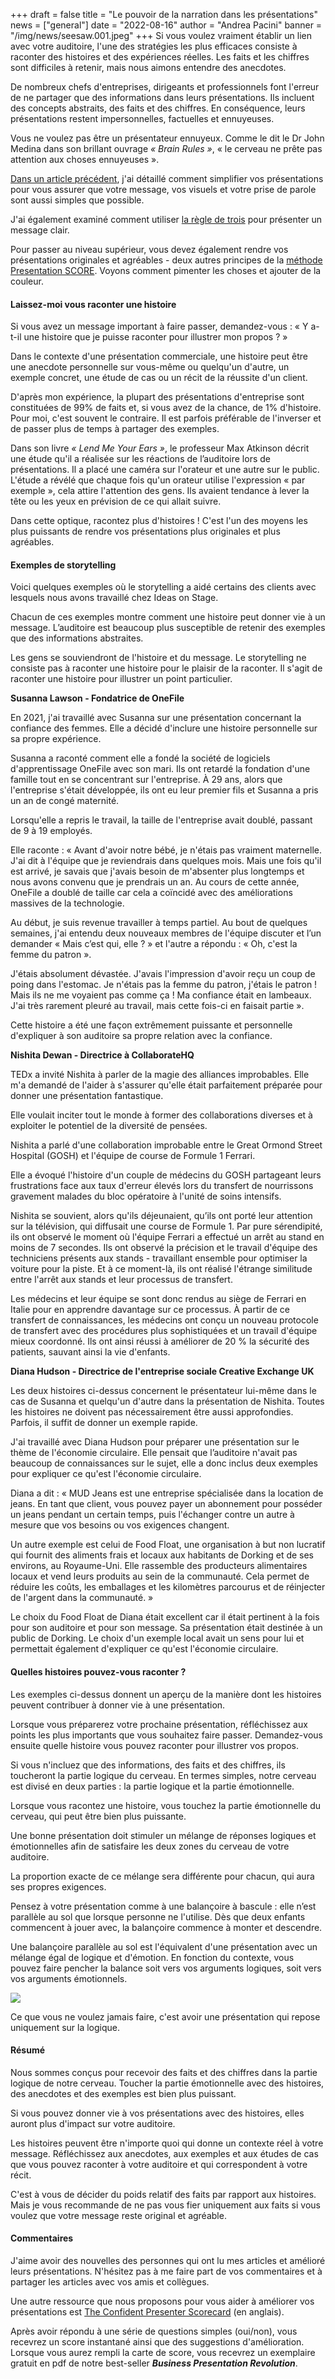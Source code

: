 +++
draft = false
title = "Le pouvoir de la narration dans les présentations"
news = ["general"]
date = "2022-08-16"
author = "Andrea Pacini"
banner = "/img/news/seesaw.001.jpeg"
+++
Si vous voulez vraiment établir un lien avec votre auditoire, l'une des stratégies les plus efficaces consiste à raconter des histoires et des expériences réelles. Les faits et les chiffres sont difficiles à retenir, mais nous aimons entendre des anecdotes.

De nombreux chefs d'entreprises, dirigeants et professionnels font l'erreur de ne partager que des informations dans leurs présentations. Ils incluent des concepts abstraits, des faits et des chiffres. En conséquence, leurs présentations restent impersonnelles, factuelles et ennuyeuses. 

Vous ne voulez pas être un présentateur ennuyeux. Comme le dit le Dr John Medina dans son brillant ouvrage *« Brain Rules »*, « le cerveau ne prête pas attention aux choses ennuyeuses ». 

[Dans un article précédent](https://www.ideasonstage.fr/news/2022/08/02/2022-12-21-3_manieres_de_simplifier_vos_presentations/), j'ai détaillé comment simplifier vos présentations pour vous assurer que votre message, vos visuels et votre prise de parole sont aussi simples que possible.

J'ai également examiné comment utiliser [la règle de trois](https://www.ideasonstage.fr/news/2022/08/09/2022-12-22-comment_presenter_un_message_clair_a_tout_auditoire_la_regle_de_trois/) pour présenter un message clair.

Pour passer au niveau supérieur, vous devez également rendre vos présentations originales et agréables - deux autres principes de la [méthode Presentation SCORE](https://www.ideasonstage.fr/news/2022/07/26/2022-12-05-les_5_principes_cles_pour_des_presentations_percutantes/). Voyons comment pimenter les choses et ajouter de la couleur.

#### **Laissez-moi vous raconter une histoire**

Si vous avez un message important à faire passer, demandez-vous : « Y a-t-il une histoire que je puisse raconter pour illustrer mon propos ? »

Dans le contexte d'une présentation commerciale, une histoire peut être une anecdote personnelle sur vous-même ou quelqu'un d'autre, un exemple concret, une étude de cas ou un récit de la réussite d'un client.

D'après mon expérience, la plupart des présentations d'entreprise sont constituées de 99% de faits et, si vous avez de la chance, de 1% d'histoire. Pour moi, c'est souvent le contraire. Il est parfois préférable de l'inverser et de passer plus de temps à partager des exemples.

Dans son livre *« Lend Me Your Ears »*, le professeur Max Atkinson décrit une étude qu'il a réalisée sur les réactions de l’auditoire lors de présentations. Il a placé une caméra sur l'orateur et une autre sur le public. L'étude a révélé que chaque fois qu'un orateur utilise l'expression « par exemple », cela attire l'attention des gens. Ils avaient tendance à lever la tête ou les yeux en prévision de ce qui allait suivre.

Dans cette optique, racontez plus d'histoires ! C'est l'un des moyens les plus puissants de rendre vos présentations plus originales et plus agréables. 

#### **Exemples de storytelling**

Voici quelques exemples où le storytelling a aidé certains des clients avec lesquels nous avons travaillé chez Ideas on Stage.

Chacun de ces exemples montre comment une histoire peut donner vie à un message. L’auditoire est beaucoup plus susceptible de retenir des exemples que des informations abstraites. 

Les gens se souviendront de l'histoire et du message. Le storytelling ne consiste pas à raconter une histoire pour le plaisir de la raconter. Il s'agit de raconter une histoire pour illustrer un point particulier. 

**Susanna Lawson - Fondatrice de OneFile** 

En 2021, j'ai travaillé avec Susanna sur une présentation concernant la confiance des femmes. Elle a décidé d'inclure une histoire personnelle sur sa propre expérience. 

Susanna a raconté comment elle a fondé la société de logiciels d'apprentissage OneFile avec son mari. Ils ont retardé la fondation d'une famille tout en se concentrant sur l'entreprise. À 29 ans, alors que l'entreprise s'était développée, ils ont eu leur premier fils et Susanna a pris un an de congé maternité.

Lorsqu'elle a repris le travail, la taille de l'entreprise avait doublé, passant de 9 à 19 employés.

Elle raconte : « Avant d'avoir notre bébé, je n'étais pas vraiment maternelle. J'ai dit à l'équipe que je reviendrais dans quelques mois. Mais une fois qu'il est arrivé, je savais que j'avais besoin de m'absenter plus longtemps et nous avons convenu que je prendrais un an. Au cours de cette année, OneFile a doublé de taille car cela a coïncidé avec des améliorations massives de la technologie.

Au début, je suis revenue travailler à temps partiel. Au bout de quelques semaines, j'ai entendu deux nouveaux membres de l'équipe discuter et l’un demander « Mais c’est qui, elle ? » et l'autre a répondu : « Oh, c'est la femme du patron ».

J'étais absolument dévastée. J'avais l'impression d'avoir reçu un coup de poing dans l'estomac. Je n'étais pas la femme du patron, j'étais le patron ! Mais ils ne me voyaient pas comme ça ! Ma confiance était en lambeaux. J'ai très rarement pleuré au travail, mais cette fois-ci en faisait partie ».

Cette histoire a été une façon extrêmement puissante et personnelle d'expliquer à son auditoire sa propre relation avec la confiance.

**Nishita Dewan - Directrice à CollaborateHQ**

TEDx a invité Nishita à parler de la magie des alliances improbables. Elle m'a demandé de l'aider à s'assurer qu'elle était parfaitement préparée pour donner une présentation fantastique. 

Elle voulait inciter tout le monde à former des collaborations diverses et à exploiter le potentiel de la diversité de pensées.

Nishita a parlé d'une collaboration improbable entre le Great Ormond Street Hospital (GOSH) et l'équipe de course de Formule 1 Ferrari.

Elle a évoqué l'histoire d'un couple de médecins du GOSH partageant leurs frustrations face aux taux d'erreur élevés lors du transfert de nourrissons gravement malades du bloc opératoire à l'unité de soins intensifs.

Nishita se souvient, alors qu'ils déjeunaient, qu’ils ont porté leur attention sur la télévision, qui diffusait une course de Formule 1. Par pure sérendipité, ils ont observé le moment où l'équipe Ferrari a effectué un arrêt au stand en moins de 7 secondes. Ils ont observé la précision et le travail d'équipe des techniciens présents aux stands - travaillant ensemble pour optimiser la voiture pour la piste. Et à ce moment-là, ils ont réalisé l'étrange similitude entre l'arrêt aux stands et leur processus de transfert. 

Les médecins et leur équipe se sont donc rendus au siège de Ferrari en Italie pour en apprendre davantage sur ce processus. À partir de ce transfert de connaissances, les médecins ont conçu un nouveau protocole de transfert avec des procédures plus sophistiquées et un travail d'équipe mieux coordonné. Ils ont ainsi réussi à améliorer de 20 % la sécurité des patients, sauvant ainsi la vie d'enfants.

**Diana Hudson - Directrice de l'entreprise sociale Creative Exchange UK**

Les deux histoires ci-dessus concernent le présentateur lui-même dans le cas de Susanna et quelqu'un d'autre dans la présentation de Nishita. Toutes les histoires ne doivent pas nécessairement être aussi approfondies. Parfois, il suffit de donner un exemple rapide.

J'ai travaillé avec Diana Hudson pour préparer une présentation sur le thème de l'économie circulaire. Elle pensait que l’auditoire n'avait pas beaucoup de connaissances sur le sujet, elle a donc inclus deux exemples pour expliquer ce qu'est l'économie circulaire.

Diana a dit : « MUD Jeans est une entreprise spécialisée dans la location de jeans. En tant que client, vous pouvez payer un abonnement pour posséder un jeans pendant un certain temps, puis l'échanger contre un autre à mesure que vos besoins ou vos exigences changent. 

Un autre exemple est celui de Food Float, une organisation à but non lucratif qui fournit des aliments frais et locaux aux habitants de Dorking et de ses environs, au Royaume-Uni. Elle rassemble des producteurs alimentaires locaux et vend leurs produits au sein de la communauté. Cela permet de réduire les coûts, les emballages et les kilomètres parcourus et de réinjecter de l'argent dans la communauté. »

Le choix du Food Float de Diana était excellent car il était pertinent à la fois pour son auditoire et pour son message. Sa présentation était destinée à un public de Dorking. Le choix d'un exemple local avait un sens pour lui et permettait également d'expliquer ce qu'est l'économie circulaire. 

#### **Quelles histoires pouvez-vous raconter ?**

Les exemples ci-dessus donnent un aperçu de la manière dont les histoires peuvent contribuer à donner vie à une présentation. 

Lorsque vous préparerez votre prochaine présentation, réfléchissez aux points les plus importants que vous souhaitez faire passer. Demandez-vous ensuite quelle histoire vous pouvez raconter pour illustrer vos propos.

Si vous n'incluez que des informations, des faits et des chiffres, ils toucheront la partie logique du cerveau. En termes simples, notre cerveau est divisé en deux parties : la partie logique et la partie émotionnelle.  

Lorsque vous racontez une histoire, vous touchez la partie émotionnelle du cerveau, qui peut être bien plus puissante.

Une bonne présentation doit stimuler un mélange de réponses logiques et émotionnelles afin de satisfaire les deux zones du cerveau de votre auditoire. 

La proportion exacte de ce mélange sera différente pour chacun, qui aura ses propres exigences.

Pensez à votre présentation comme à une balançoire à bascule : elle n’est parallèle au sol que lorsque personne ne l'utilise. Dès que deux enfants commencent à jouer avec, la balançoire commence à monter et descendre. 

Une balançoire parallèle au sol est l'équivalent d'une présentation avec un mélange égal de logique et d'émotion. En fonction du contexte, vous pouvez faire pencher la balance soit vers vos arguments logiques, soit vers vos arguments émotionnels.

![](/img/news/seesaw.001.jpeg)

Ce que vous ne voulez jamais faire, c'est avoir une présentation qui repose uniquement sur la logique.

#### **Résumé**

Nous sommes conçus pour recevoir des faits et des chiffres dans la partie logique de notre cerveau. Toucher la partie émotionnelle avec des histoires, des anecdotes et des exemples est bien plus puissant.

Si vous pouvez donner vie à vos présentations avec des histoires, elles auront plus d'impact sur votre auditoire.

Les histoires peuvent être n'importe quoi qui donne un contexte réel à votre message. Réfléchissez aux anecdotes, aux exemples et aux études de cas que vous pouvez raconter à votre auditoire et qui correspondent à votre récit.

C'est à vous de décider du poids relatif des faits par rapport aux histoires. Mais je vous recommande de ne pas vous fier uniquement aux faits si vous voulez que votre message reste original et agréable. 

#### **Commentaires** 

J'aime avoir des nouvelles des personnes qui ont lu mes articles et amélioré leurs présentations. N'hésitez pas à me faire part de vos commentaires et à partager les articles avec vos amis et collègues.

Une autre ressource que nous proposons pour vous aider à améliorer vos présentations est [The Confident Presenter Scorecard](https://presentationscorecard.scoreapp.com/) (en anglais). 

Après avoir répondu à une série de questions simples (oui/non), vous recevrez un score instantané ainsi que des suggestions d'amélioration. Lorsque vous aurez rempli la carte de score, vous recevrez un exemplaire gratuit en pdf de notre best-seller ***Business Presentation Revolution***.